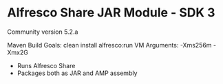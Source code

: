 # Alfresco Share JAR Module - SDK 3

Community version 5.2.a

Maven Build
Goals: clean install alfresco:run
VM Arguments: -Xms256m -Xmx2G

 
 * Runs Alfresco Share
 * Packages both as JAR and AMP assembly
